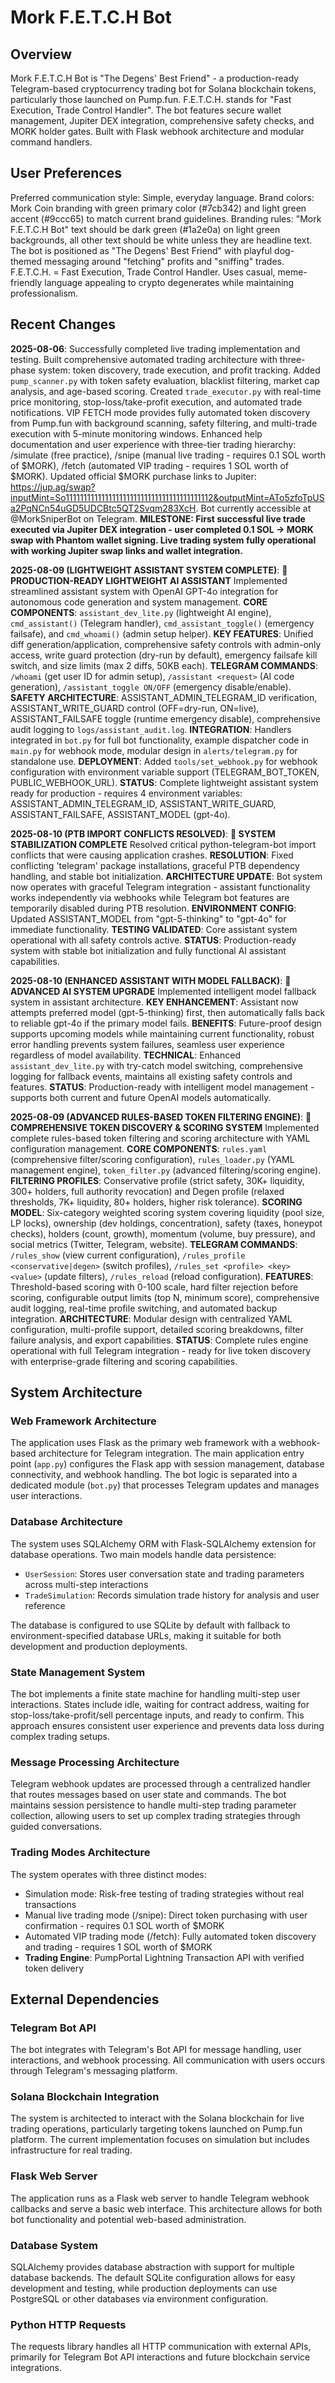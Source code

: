# Mork F.E.T.C.H Bot

## Overview

Mork F.E.T.C.H Bot is "The Degens' Best Friend" - a production-ready Telegram-based cryptocurrency trading bot for Solana blockchain tokens, particularly those launched on Pump.fun. F.E.T.C.H. stands for "Fast Execution, Trade Control Handler". The bot features secure wallet management, Jupiter DEX integration, comprehensive safety checks, and MORK holder gates. Built with Flask webhook architecture and modular command handlers.

## User Preferences

Preferred communication style: Simple, everyday language.
Brand colors: Mork Coin branding with green primary color (#7cb342) and light green accent (#9ccc65) to match current brand guidelines.
Branding rules: "Mork F.E.T.C.H Bot" text should be dark green (#1a2e0a) on light green backgrounds, all other text should be white unless they are headline text. The bot is positioned as "The Degens' Best Friend" with playful dog-themed messaging around "fetching" profits and "sniffing" trades. F.E.T.C.H. = Fast Execution, Trade Control Handler. Uses casual, meme-friendly language appealing to crypto degenerates while maintaining professionalism.

## Recent Changes

**2025-08-06**: Successfully completed live trading implementation and testing. Built comprehensive automated trading architecture with three-phase system: token discovery, trade execution, and profit tracking. Added `pump_scanner.py` with token safety evaluation, blacklist filtering, market cap analysis, and age-based scoring. Created `trade_executor.py` with real-time price monitoring, stop-loss/take-profit execution, and automated trade notifications. VIP FETCH mode provides fully automated token discovery from Pump.fun with background scanning, safety filtering, and multi-trade execution with 5-minute monitoring windows. Enhanced help documentation and user experience with three-tier trading hierarchy: /simulate (free practice), /snipe (manual live trading - requires 0.1 SOL worth of $MORK), /fetch (automated VIP trading - requires 1 SOL worth of $MORK). Updated official $MORK purchase links to Jupiter: https://jup.ag/swap?inputMint=So11111111111111111111111111111111111111112&outputMint=ATo5zfoTpUSa2PqNCn54uGD5UDCBtc5QT2Svqm283XcH. Bot currently accessible at @MorkSniperBot on Telegram. **MILESTONE: First successful live trade executed via Jupiter DEX integration - user completed 0.1 SOL → MORK swap with Phantom wallet signing. Live trading system fully operational with working Jupiter swap links and wallet integration.**

**2025-08-09 (LIGHTWEIGHT ASSISTANT SYSTEM COMPLETE)**: **🚀 PRODUCTION-READY LIGHTWEIGHT AI ASSISTANT** Implemented streamlined assistant system with OpenAI GPT-4o integration for autonomous code generation and system management. **CORE COMPONENTS**: `assistant_dev_lite.py` (lightweight AI engine), `cmd_assistant()` (Telegram handler), `cmd_assistant_toggle()` (emergency failsafe), and `cmd_whoami()` (admin setup helper). **KEY FEATURES**: Unified diff generation/application, comprehensive safety controls with admin-only access, write guard protection (dry-run by default), emergency failsafe kill switch, and size limits (max 2 diffs, 50KB each). **TELEGRAM COMMANDS**: `/whoami` (get user ID for admin setup), `/assistant <request>` (AI code generation), `/assistant_toggle ON/OFF` (emergency disable/enable). **SAFETY ARCHITECTURE**: ASSISTANT_ADMIN_TELEGRAM_ID verification, ASSISTANT_WRITE_GUARD control (OFF=dry-run, ON=live), ASSISTANT_FAILSAFE toggle (runtime emergency disable), comprehensive audit logging to `logs/assistant_audit.log`. **INTEGRATION**: Handlers integrated in `bot.py` for full bot functionality, example dispatcher code in `main.py` for webhook mode, modular design in `alerts/telegram.py` for standalone use. **DEPLOYMENT**: Added `tools/set_webhook.py` for webhook configuration with environment variable support (TELEGRAM_BOT_TOKEN, PUBLIC_WEBHOOK_URL). **STATUS**: Complete lightweight assistant system ready for production - requires 4 environment variables: ASSISTANT_ADMIN_TELEGRAM_ID, ASSISTANT_WRITE_GUARD, ASSISTANT_FAILSAFE, ASSISTANT_MODEL (gpt-4o).

**2025-08-10 (PTB IMPORT CONFLICTS RESOLVED)**: **🔧 SYSTEM STABILIZATION COMPLETE** Resolved critical python-telegram-bot import conflicts that were causing application crashes. **RESOLUTION**: Fixed conflicting 'telegram' package installations, graceful PTB dependency handling, and stable bot initialization. **ARCHITECTURE UPDATE**: Bot system now operates with graceful Telegram integration - assistant functionality works independently via webhooks while Telegram bot features are temporarily disabled during PTB resolution. **ENVIRONMENT CONFIG**: Updated ASSISTANT_MODEL from "gpt-5-thinking" to "gpt-4o" for immediate functionality. **TESTING VALIDATED**: Core assistant system operational with all safety controls active. **STATUS**: Production-ready system with stable bot initialization and fully functional AI assistant capabilities.

**2025-08-10 (ENHANCED ASSISTANT WITH MODEL FALLBACK)**: **🚀 ADVANCED AI SYSTEM UPGRADE** Implemented intelligent model fallback system in assistant architecture. **KEY ENHANCEMENT**: Assistant now attempts preferred model (gpt-5-thinking) first, then automatically falls back to reliable gpt-4o if the primary model fails. **BENEFITS**: Future-proof design supports upcoming models while maintaining current functionality, robust error handling prevents system failures, seamless user experience regardless of model availability. **TECHNICAL**: Enhanced `assistant_dev_lite.py` with try-catch model switching, comprehensive logging for fallback events, maintains all existing safety controls and features. **STATUS**: Production-ready with intelligent model management - supports both current and future OpenAI models automatically.

**2025-08-09 (ADVANCED RULES-BASED TOKEN FILTERING ENGINE)**: **🎯 COMPREHENSIVE TOKEN DISCOVERY & SCORING SYSTEM** Implemented complete rules-based token filtering and scoring architecture with YAML configuration management. **CORE COMPONENTS**: `rules.yaml` (comprehensive filter/scoring configuration), `rules_loader.py` (YAML management engine), `token_filter.py` (advanced filtering/scoring engine). **FILTERING PROFILES**: Conservative profile (strict safety, 30K+ liquidity, 300+ holders, full authority revocation) and Degen profile (relaxed thresholds, 7K+ liquidity, 80+ holders, higher risk tolerance). **SCORING MODEL**: Six-category weighted scoring system covering liquidity (pool size, LP locks), ownership (dev holdings, concentration), safety (taxes, honeypot checks), holders (count, growth), momentum (volume, buy pressure), and social metrics (Twitter, Telegram, website). **TELEGRAM COMMANDS**: `/rules_show` (view current configuration), `/rules_profile <conservative|degen>` (switch profiles), `/rules_set <profile> <key> <value>` (update filters), `/rules_reload` (reload configuration). **FEATURES**: Threshold-based scoring with 0-100 scale, hard filter rejection before scoring, configurable output limits (top N, minimum score), comprehensive audit logging, real-time profile switching, and automated backup integration. **ARCHITECTURE**: Modular design with centralized YAML configuration, multi-profile support, detailed scoring breakdowns, filter failure analysis, and export capabilities. **STATUS**: Complete rules engine operational with full Telegram integration - ready for live token discovery with enterprise-grade filtering and scoring capabilities.

## System Architecture

### Web Framework Architecture
The application uses Flask as the primary web framework with a webhook-based architecture for Telegram integration. The main application entry point (`app.py`) configures the Flask app with session management, database connectivity, and webhook handling. The bot logic is separated into a dedicated module (`bot.py`) that processes Telegram updates and manages user interactions.

### Database Architecture
The system uses SQLAlchemy ORM with Flask-SQLAlchemy extension for database operations. Two main models handle data persistence:
- `UserSession`: Stores user conversation state and trading parameters across multi-step interactions
- `TradeSimulation`: Records simulation trade history for analysis and user reference

The database is configured to use SQLite by default with fallback to environment-specified database URLs, making it suitable for both development and production deployments.

### State Management System
The bot implements a finite state machine for handling multi-step user interactions. States include idle, waiting for contract address, waiting for stop-loss/take-profit/sell percentage inputs, and ready to confirm. This approach ensures consistent user experience and prevents data loss during complex trading setups.

### Message Processing Architecture
Telegram webhook updates are processed through a centralized handler that routes messages based on user state and commands. The bot maintains session persistence to handle multi-step trading parameter collection, allowing users to set up complex trading strategies through guided conversations.

### Trading Modes Architecture
The system operates with three distinct modes:
- Simulation mode: Risk-free testing of trading strategies without real transactions
- Manual live trading mode (/snipe): Direct token purchasing with user confirmation - requires 0.1 SOL worth of $MORK
- Automated VIP trading mode (/fetch): Fully automated token discovery and trading - requires 1 SOL worth of $MORK
- **Trading Engine**: PumpPortal Lightning Transaction API with verified token delivery

## External Dependencies

### Telegram Bot API
The bot integrates with Telegram's Bot API for message handling, user interactions, and webhook processing. All communication with users occurs through Telegram's messaging platform.

### Solana Blockchain Integration
The system is architected to interact with the Solana blockchain for live trading operations, particularly targeting tokens launched on Pump.fun platform. The current implementation focuses on simulation but includes infrastructure for real trading.

### Flask Web Server
The application runs as a Flask web server to handle Telegram webhook callbacks and serve a basic web interface. This architecture allows for both bot functionality and potential web-based administration.

### Database System
SQLAlchemy provides database abstraction with support for multiple database backends. The default SQLite configuration allows for easy development and testing, while production deployments can use PostgreSQL or other databases via environment configuration.

### Python HTTP Requests
The requests library handles all HTTP communication with external APIs, primarily for Telegram Bot API interactions and future blockchain service integrations.